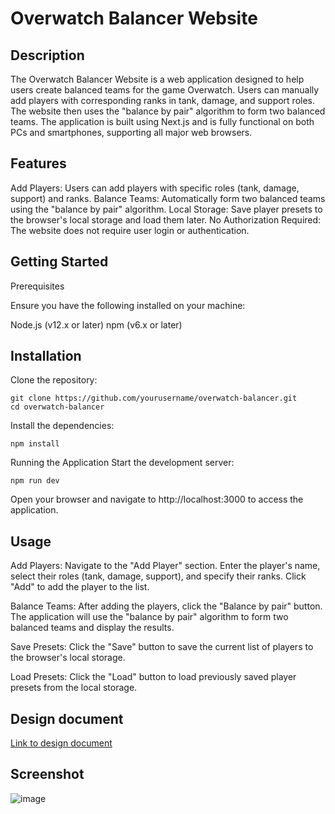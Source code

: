 # Overwatch Balancer Website
## Description
The Overwatch Balancer Website is a web application designed to help users create balanced teams for the game Overwatch. Users can manually add players with corresponding ranks in tank, damage, and support roles. The website then uses the "balance by pair" algorithm to form two balanced teams. The application is built using Next.js and is fully functional on both PCs and smartphones, supporting all major web browsers.

## Features
Add Players: Users can add players with specific roles (tank, damage, support) and ranks.
Balance Teams: Automatically form two balanced teams using the "balance by pair" algorithm.
Local Storage: Save player presets to the browser's local storage and load them later.
No Authorization Required: The website does not require user login or authentication.

## Getting Started
Prerequisites

Ensure you have the following installed on your machine:

Node.js (v12.x or later)
npm (v6.x or later)

## Installation
Clone the repository:
```
git clone https://github.com/yourusername/overwatch-balancer.git
cd overwatch-balancer
```
Install the dependencies:
```
npm install
```
Running the Application
Start the development server:
```
npm run dev
```
Open your browser and navigate to http://localhost:3000 to access the application.

## Usage
Add Players:
Navigate to the "Add Player" section.
Enter the player's name, select their roles (tank, damage, support), and specify their ranks.
Click "Add" to add the player to the list.

Balance Teams:
After adding the players, click the "Balance by pair" button.
The application will use the "balance by pair" algorithm to form two balanced teams and display the results.

Save Presets:
Click the "Save" button to save the current list of players to the browser's local storage.

Load Presets:
Click the "Load" button to load previously saved player presets from the local storage.

## Design document
[Link to design document](https://docs.google.com/document/d/18dBekn1yftHZqIz4o7t1zI1zkKmuvQFpK3UVtZa-l2E/edit?usp=sharing)

## Screenshot
![image](https://github.com/Patriot0911/balancer/assets/135731067/b7991ed9-953a-41f8-bcf6-ab18831c87b4)
